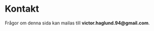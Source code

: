 Kontakt
==============================================

Frågor om denna sida kan mailas till __victor.haglund.94@gmail.com__.
